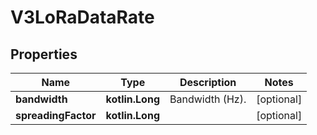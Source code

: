 
# V3LoRaDataRate

## Properties
Name | Type | Description | Notes
------------ | ------------- | ------------- | -------------
**bandwidth** | **kotlin.Long** | Bandwidth (Hz). |  [optional]
**spreadingFactor** | **kotlin.Long** |  |  [optional]



